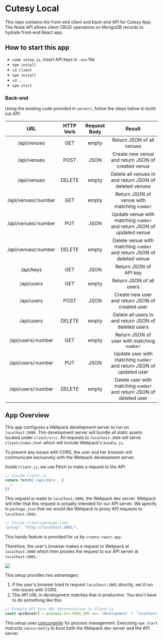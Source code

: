 # Cutesy Local

This repo contains the front-end client and back-end API for Cutesy App. The Node API allows client CRUD operations on MongoDB records to hydrate front-end React app.

## How to start this app

* `node setup.js`, insert API keys in `.env` file
* `npm install`
* `cd client`
* `npm install`
* `cd ..`
* `npm start`

### Back-end

Using the existing code provided in `server/`, follow the steps below to build out API:

|      URL             | HTTP Verb | Request Body |                         Result                                           |
|:--------------------:|:---------:|:------------:|:------------------------------------------------------------------------:|
| /api/venues          |    GET    |    empty     |                                                Return JSON of all venues |
| /api/venues          |    POST   |     JSON     |                        Create new venue and return JSON of created venue |
| /api/venues          |   DELETE  |    empty     |                   Delete all venues in and return JSON of deleted venues |
| /api/venues/:number  |    GET    |    empty     |                              Return JSON of venue with matching `number` |
| /api/venues/:number  |    PUT    |     JSON     |     Update venue with matching `number` and return JSON of updated venue |
| /api/venues/:number  |   DELETE  |    empty     |     Delete venue with matching `number` and return JSON of deleted venue |
| /api/keys            |    GET    |     JSON     |                                                   Return JSON of API key |
| /api/users           |    GET    |    empty     |                                                 Return JSON of all users |
| /api/users           |    POST   |     JSON     |                          Create new user and return JSON of created user |
| /api/users           |   DELETE  |    empty     |                     Delete all users in and return JSON of deleted users |
| /api/users/:number   |    GET    |    empty     |                               Return JSON of user with matching `number` |
| /api/users/:number   |    PUT    |     JSON     |       Update user with matching `number` and return JSON of updated user |
| /api/users/:number   |   DELETE  |    empty     |       Delete user with matching `number` and return JSON of deleted user |

## App Overview

This app configures a Webpack development server to run on `localhost:3000`. This development server will bundle all static assets located under `client/src/`. All requests to `localhost:3000` will serve `client/index.html` which will include Webpack's `bundle.js`.

To prevent any issues with CORS, the user and her browser will communicate exclusively with the Webpack development server.

Inside `Client.js`, we use Fetch to make a request to the API:

```js
// Inside Client.js
return fetch(`/api/data`, {
  // ...
})
```

This request is made to `localhost:3000`, the Webpack dev server. Webpack will infer that this request is actually intended for our API server. We specify in `package.json` that we would like Webpack to proxy API requests to `localhost:3001`:

```js
// Inside client/package.json
"proxy": "http://localhost:3001/",
```

This handy feature is provided for us by `create-react-app`.

Therefore, the user's browser makes a request to Webpack at `localhost:3000` which then proxies the request to our API server at `localhost:3001`:

![](./flow-diagram.png)

This setup provides two advantages:

1. If the user's browser tried to request `localhost:3001` directly, we'd run into issues with CORS.
2. The API URL in development matches that in production. You don't have to do something like this:

```js
// Example API base URL determination in Client.js
const apiBaseUrl = process.env.NODE_ENV === 'development' ? 'localhost:3001' : '/'
```

This setup uses [concurrently](https://github.com/kimmobrunfeldt/concurrently) for process management. Executing `npm start` instructs `concurrently` to boot both the Webpack dev server and the API server.
